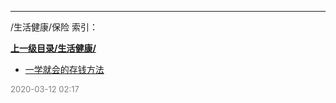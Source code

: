 
----

/生活健康/保险 索引：


**[上一级目录/生活健康/](/生活健康/)**

- [一学就会的存钱方法](/生活健康/保险/一学就会的存钱方法)


<font size=2 color='grey'> 2020-03-12 02:17 </font>